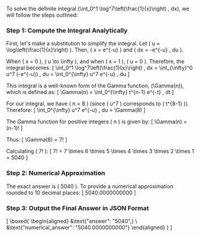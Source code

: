 To solve the definite integral \(\int_0^1 \log^7\left(\frac{1}{x}\right) \, dx\), we will follow the steps outlined:

### Step 1: Compute the Integral Analytically

First, let's make a substitution to simplify the integral. Let \( u = \log\left(\frac{1}{x}\right) \). Then, \( x = e^{-u} \) and \( dx = -e^{-u} \, du \).

When \( x = 0 \), \( u \to \infty \), and when \( x = 1 \), \( u = 0 \). Therefore, the integral becomes:
\[
\int_0^1 \log^7\left(\frac{1}{x}\right) \, dx = \int_{\infty}^0 u^7 (-e^{-u}) \, du = \int_0^{\infty} u^7 e^{-u} \, du
\]

This integral is a well-known form of the Gamma function, \(\Gamma(n)\), which is defined as:
\[
\Gamma(n) = \int_0^{\infty} t^{n-1} e^{-t} \, dt
\]

For our integral, we have \( n = 8 \) (since \( u^7 \) corresponds to \( t^{8-1} \)). Therefore:
\[
\int_0^{\infty} u^7 e^{-u} \, du = \Gamma(8)
\]

The Gamma function for positive integers \( n \) is given by:
\[
\Gamma(n) = (n-1)!
\]

Thus:
\[
\Gamma(8) = 7!
\]

Calculating \( 7! \):
\[
7! = 7 \times 6 \times 5 \times 4 \times 3 \times 2 \times 1 = 5040
\]

### Step 2: Numerical Approximation

The exact answer is \( 5040 \). To provide a numerical approximation rounded to 10 decimal places:
\[
5040.0000000000
\]

### Step 3: Output the Final Answer in JSON Format

\[
\boxed{
\begin{aligned}
&\text{"answer": "5040",} \\
&\text{"numerical_answer": "5040.0000000000"}
\end{aligned}
}
\]